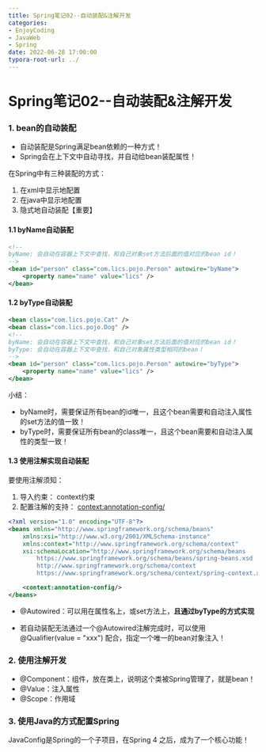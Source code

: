 ```yaml
---
title: Spring笔记02--自动装配&注解开发
categories: 
- EnjoyCoding
- JavaWeb
- Spring
date: 2022-06-28 17:00:00
typora-root-url: ../
---
```


# Spring笔记02--自动装配&注解开发

### 1. bean的自动装配

- 自动装配是Spring满足bean依赖的一种方式！
- Spring会在上下文中自动寻找，并自动给bean装配属性！



在Spring中有三种装配的方式：

1. 在xml中显示地配置
2. 在java中显示地配置
3. 隐式地自动装配【重要】

#### 1.1 byName自动装配

```xml
<!--
byName: 会自动在容器上下文中查找，和自己对象set方法后面的值对应的bean id！
-->
<bean id="person" class="com.lics.pojo.Person" autowire="byName">
    <property name="name" value="lics" />
</bean>
```

#### 1.2 byType自动装配

```xml
<bean class="com.lics.pojo.Cat" />
<bean class="com.lics.pojo.Dog" />
<!--
byName: 会自动在容器上下文中查找，和自己对象set方法后面的值对应的bean id！
byType: 会自动在容器上下文中查找，和自己对象属性类型相同的bean！
-->
<bean id="person" class="com.lics.pojo.Person" autowire="byType">
    <property name="name" value="lics" />
</bean>
```



小结：

- byName时，需要保证所有bean的id唯一，且这个bean需要和自动注入属性的set方法的值一致！
- byType时，需要保证所有bean的class唯一，且这个bean需要和自动注入属性的类型一致！



#### 1.3 使用注解实现自动装配

要使用注解须知：

1. 导入约束： context约束
2. 配置注解的支持： <context:annotation-config/>

```xml
<?xml version="1.0" encoding="UTF-8"?>
<beans xmlns="http://www.springframework.org/schema/beans"
    xmlns:xsi="http://www.w3.org/2001/XMLSchema-instance"
    xmlns:context="http://www.springframework.org/schema/context"
    xsi:schemaLocation="http://www.springframework.org/schema/beans
        https://www.springframework.org/schema/beans/spring-beans.xsd
        http://www.springframework.org/schema/context
        https://www.springframework.org/schema/context/spring-context.xsd">

    <context:annotation-config/>
</beans>
```

- @Autowired：可以用在属性名上，或set方法上，**且通过byType的方式实现**

- 若自动装配无法通过一个@Autowired注解完成时，可以使用 @Qualifier(value = "xxx") 配合，指定一个唯一的bean对象注入！

### 2. 使用注解开发

- @Component：组件，放在类上，说明这个类被Spring管理了，就是bean！
- @Value：注入属性
- @Scope：作用域

### 3. 使用Java的方式配置Spring

JavaConfig是Spring的一个子项目，在Spring 4 之后，成为了一个核心功能！